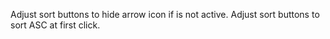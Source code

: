Adjust sort buttons to hide arrow icon if is not active.
Adjust sort buttons to sort ASC at first click.
